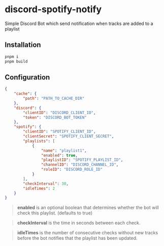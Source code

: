 # discord-spotify-notify

Simple Discord Bot which send notification when tracks are added to a playlist

## Installation

```bash
pnpm i
pnpm build
```

## Configuration

```json
{
    "cache": {
        "path": "PATH_TO_CACHE_DIR"
    },
    "discord": {
        "clientID": "DISCORD_CLIENT_ID",
        "token": "DISCORD_BOT_TOKEN"
    },
    "spotify": {
        "clientID": "SPOTIFY_CLIENT_ID",
        "clientSecret": "SPOTIFY_CLIENT_SECRET",
        "playlists": [
            {
                "name": "playlist1",
                "enabled": true,
                "playlistID": "SPOTIFY_PLAYLIST_ID",
                "channelID": "DISCORD_CHANNEL_ID",
                "roleID": "DISCORD_ROLE_ID"
            }
        ],
        "checkInterval": 30,
        "idleTimes": 2
    }
}
```

> **enabled** is an optional boolean that determines whether the bot will check this playlist. (defaults to true)

> **checkInterval** is the time in seconds between each check.

> **idleTimes** is the number of consecutive checks without new tracks before the bot notifies that the playlist has been updated.
